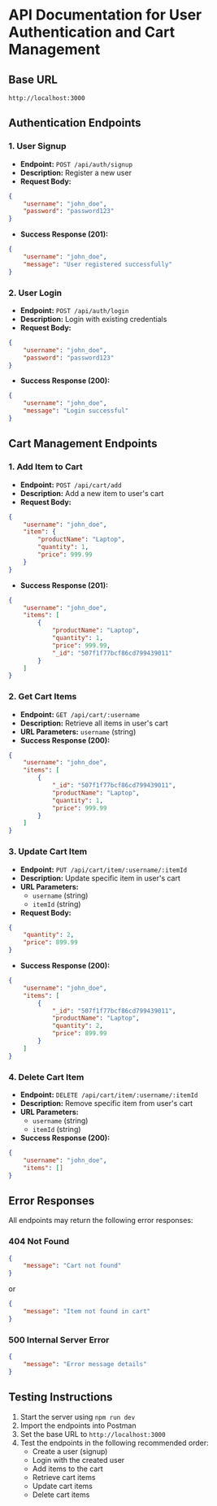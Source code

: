 # API Documentation for User Authentication and Cart Management

## Base URL
```
http://localhost:3000
```

## Authentication Endpoints

### 1. User Signup
- **Endpoint:** `POST /api/auth/signup`
- **Description:** Register a new user
- **Request Body:**
```json
{
    "username": "john_doe",
    "password": "password123"
}
```
- **Success Response (201):**
```json
{
    "username": "john_doe",
    "message": "User registered successfully"
}
```

### 2. User Login
- **Endpoint:** `POST /api/auth/login`
- **Description:** Login with existing credentials
- **Request Body:**
```json
{
    "username": "john_doe",
    "password": "password123"
}
```
- **Success Response (200):**
```json
{
    "username": "john_doe",
    "message": "Login successful"
}
```

## Cart Management Endpoints

### 1. Add Item to Cart
- **Endpoint:** `POST /api/cart/add`
- **Description:** Add a new item to user's cart
- **Request Body:**
```json
{
    "username": "john_doe",
    "item": {
        "productName": "Laptop",
        "quantity": 1,
        "price": 999.99
    }
}
```
- **Success Response (201):**
```json
{
    "username": "john_doe",
    "items": [
        {
            "productName": "Laptop",
            "quantity": 1,
            "price": 999.99,
            "_id": "507f1f77bcf86cd799439011"
        }
    ]
}
```

### 2. Get Cart Items
- **Endpoint:** `GET /api/cart/:username`
- **Description:** Retrieve all items in user's cart
- **URL Parameters:** `username` (string)
- **Success Response (200):**
```json
{
    "username": "john_doe",
    "items": [
        {
            "_id": "507f1f77bcf86cd799439011",
            "productName": "Laptop",
            "quantity": 1,
            "price": 999.99
        }
    ]
}
```

### 3. Update Cart Item
- **Endpoint:** `PUT /api/cart/item/:username/:itemId`
- **Description:** Update specific item in user's cart
- **URL Parameters:**
  - `username` (string)
  - `itemId` (string)
- **Request Body:**
```json
{
    "quantity": 2,
    "price": 899.99
}
```
- **Success Response (200):**
```json
{
    "username": "john_doe",
    "items": [
        {
            "_id": "507f1f77bcf86cd799439011",
            "productName": "Laptop",
            "quantity": 2,
            "price": 899.99
        }
    ]
}
```

### 4. Delete Cart Item
- **Endpoint:** `DELETE /api/cart/item/:username/:itemId`
- **Description:** Remove specific item from user's cart
- **URL Parameters:**
  - `username` (string)
  - `itemId` (string)
- **Success Response (200):**
```json
{
    "username": "john_doe",
    "items": []
}
```

## Error Responses

All endpoints may return the following error responses:

### 404 Not Found
```json
{
    "message": "Cart not found"
}
```
or
```json
{
    "message": "Item not found in cart"
}
```

### 500 Internal Server Error
```json
{
    "message": "Error message details"
}
```

## Testing Instructions

1. Start the server using `npm run dev`
2. Import the endpoints into Postman
3. Set the base URL to `http://localhost:3000`
4. Test the endpoints in the following recommended order:
   - Create a user (signup)
   - Login with the created user
   - Add items to the cart
   - Retrieve cart items
   - Update cart items
   - Delete cart items
